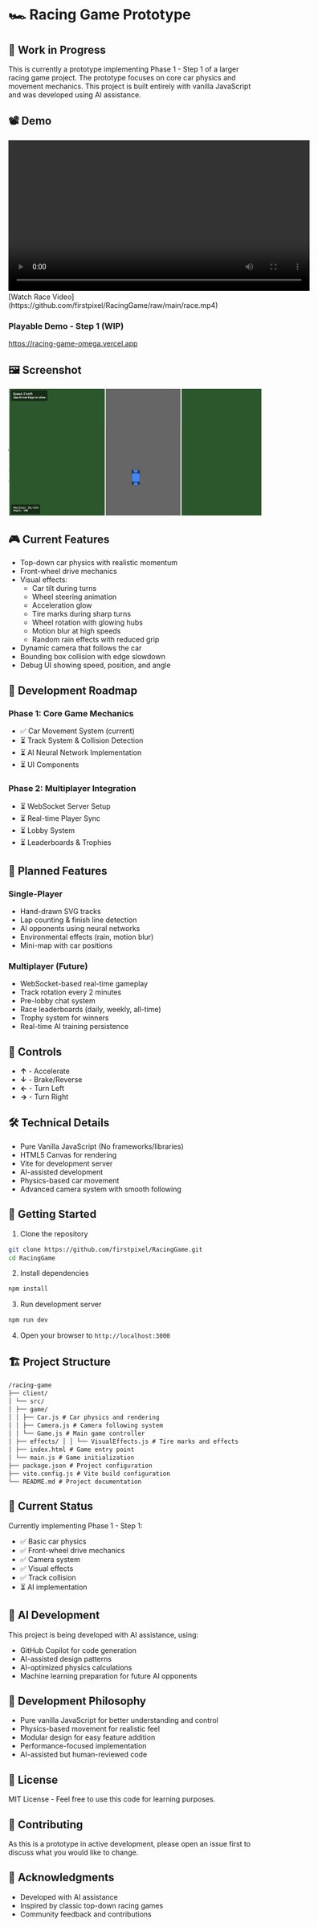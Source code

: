 # 🏎️ Racing Game Prototype

## 🚧 Work in Progress
This is currently a prototype implementing Phase 1 - Step 1 of a larger racing game project. The prototype focuses on core car physics and movement mechanics. This project is built entirely with vanilla JavaScript and was developed using AI assistance.

## 📽️ Demo
<!-- Method 1: Direct video element -->
<video width="600" controls>
  <source src="./race.mp4" type="video/mp4">
</video>
[Watch Race Video](https://github.com/firstpixel/RacingGame/raw/main/race.mp4)

### Playable Demo - Step 1 (WIP)
https://racing-game-omega.vercel.app

## 🖼️ Screenshot
![Racing Game Screenshot](./images/sample_step1.png)

## 🎮 Current Features
- Top-down car physics with realistic momentum
- Front-wheel drive mechanics
- Visual effects:
  - Car tilt during turns
  - Wheel steering animation
  - Acceleration glow
  - Tire marks during sharp turns
  - Wheel rotation with glowing hubs
  - Motion blur at high speeds
  - Random rain effects with reduced grip
- Dynamic camera that follows the car
- Bounding box collision with edge slowdown
- Debug UI showing speed, position, and angle

## 🎯 Development Roadmap

### Phase 1: Core Game Mechanics
- ✅ Car Movement System (current)
- ⏳ Track System & Collision Detection
- ⏳ AI Neural Network Implementation
- ⏳ UI Components

### Phase 2: Multiplayer Integration
- ⏳ WebSocket Server Setup
- ⏳ Real-time Player Sync
- ⏳ Lobby System
- ⏳ Leaderboards & Trophies

## 🚀 Planned Features

### Single-Player
- Hand-drawn SVG tracks
- Lap counting & finish line detection
- AI opponents using neural networks
- Environmental effects (rain, motion blur)
- Mini-map with car positions

### Multiplayer (Future)
- WebSocket-based real-time gameplay
- Track rotation every 2 minutes
- Pre-lobby chat system
- Race leaderboards (daily, weekly, all-time)
- Trophy system for winners
- Real-time AI training persistence

## 🎯 Controls
- **↑** - Accelerate
- **↓** - Brake/Reverse
- **←** - Turn Left
- **→** - Turn Right

## 🛠️ Technical Details
- Pure Vanilla JavaScript (No frameworks/libraries)
- HTML5 Canvas for rendering
- Vite for development server
- AI-assisted development
- Physics-based car movement
- Advanced camera system with smooth following

## 🚀 Getting Started
1. Clone the repository
```bash
git clone https://github.com/firstpixel/RacingGame.git
cd RacingGame
```

2. Install dependencies
```bash
npm install
```

3. Run development server
```bash
npm run dev
```

4. Open your browser to `http://localhost:3000`

## 🏗️ Project Structure
```
/racing-game 
├── client/ 
│ └── src/ 
│ ├── game/ 
│ │ ├── Car.js # Car physics and rendering 
│ │ ├── Camera.js # Camera following system 
│ │ └── Game.js # Main game controller 
│ ├── effects/ │ │ └── VisualEffects.js # Tire marks and effects 
│ ├── index.html # Game entry point 
│ └── main.js # Game initialization 
├── package.json # Project configuration 
├── vite.config.js # Vite build configuration 
└── README.md # Project documentation
```

## 📝 Current Status
Currently implementing Phase 1 - Step 1:
- ✅ Basic car physics
- ✅ Front-wheel drive mechanics
- ✅ Camera system
- ✅ Visual effects
- ✅ Track collision
- ⏳ AI implementation

## 🤖 AI Development
This project is being developed with AI assistance, using:
- GitHub Copilot for code generation
- AI-assisted design patterns
- AI-optimized physics calculations
- Machine learning preparation for future AI opponents

## 🔨 Development Philosophy
- Pure vanilla JavaScript for better understanding and control
- Physics-based movement for realistic feel
- Modular design for easy feature addition
- Performance-focused implementation
- AI-assisted but human-reviewed code

## 📜 License
MIT License - Feel free to use this code for learning purposes.

## 🤝 Contributing
As this is a prototype in active development, please open an issue first to discuss what you would like to change.

## 🙏 Acknowledgments
- Developed with AI assistance
- Inspired by classic top-down racing games
- Community feedback and contributions
